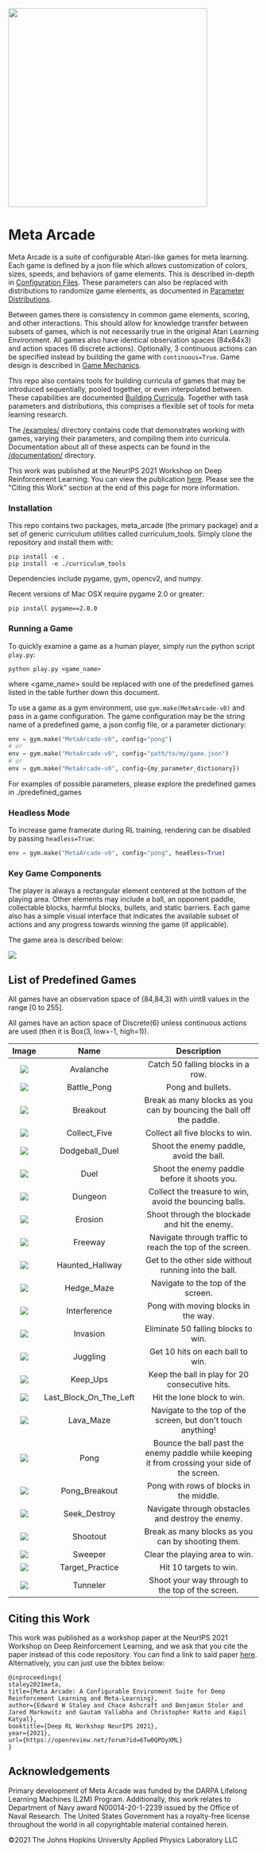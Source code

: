 
<img src="./readme_content/apl_small_vertical_blue.png" width="400"/>

Meta Arcade
========

Meta Arcade is a suite of configurable Atari-like games for meta learning. Each game is defined by a json file which allows customization of colors, sizes, speeds, and behaviors of game elements.  This is described in-depth in [Configuration Files](./documentation/ConfigurationFiles.md). These parameters can also be replaced with distributions to randomize game elements, as documented in [Parameter Distributions](./documentation/ParameterDistributions.md). 

Between games there is consistency in common game elements, scoring, and other interactions.  This should allow for knowledge transfer between subsets of games, which is not necessarily true in the original Atari Learning Environment. All games also have identical observation spaces (84x84x3) and action spaces (6 discrete actions). Optionally, 3 continuous actions can be specified instead by building the game with ```continuous=True```. Game design is described in [Game Mechanics](./documentation/GameMechanics.md). 

This repo also contains tools for building curricula of games that may be introduced sequentially, pooled together, or even interpolated between.  These capabilities are documented [Building Curricula](./documentation/BuildingCurricula.md). Together with task parameters and distributions, this comprises a flexible set of tools for meta learning research.

The [/examples/](./examples/) directory contains code that demonstrates working with games, varying their parameters, and compiling them into curricula. Documentation about all of these aspects can be found in the [/documentation/](./documentation/) directory.

This work was published at the NeurIPS 2021 Workshop on Deep Reinforcement Learning: You can view the publication [here](https://openreview.net/forum?id=6Tw0QPDyXML).
Please see the "Citing this Work" section at the end of this page for more information.

### Installation

This repo contains two packages, meta_arcade (the primary package) and a set of generic curriculum utilities called curriculum_tools. Simply clone the repository and install them with:
```
pip install -e .
pip install -e ./curriculum_tools
```

Dependencies include pygame, gym, opencv2, and numpy.

Recent versions of Mac OSX require pygame 2.0 or greater:
```
pip install pygame==2.0.0
```

### Running a Game

To quickly examine a game as a human player, simply run the python script ```play.py```:
```
python play.py <game_name>
```
where <game_name> sould be replaced with one of the predefined games listed in the table further down this document.

To use a game as a gym environment, use ```gym.make(MetaArcade-v0)``` and pass in a game configuration.  The game configuration may be the string name of a predefined game, a json config file, or a parameter dictionary:
```python
env = gym.make("MetaArcade-v0", config="pong")
# or
env = gym.make("MetaArcade-v0", config="path/to/my/game.json")
# or
env = gym.make("MetaArcade-v0", config={my_parameter_dictionary})
```

For examples of possible parameters, please explore the predefined games in ./predefined_games


### Headless Mode
To increase game framerate during RL training, rendering can be disabled by passing ```headless=True```:
```python
env = gym.make("MetaArcade-v0", config="pong", headless=True)
```


### Key Game Components

The player is always a rectangular element centered at the bottom of the playing area. Other elements may include a ball, an opponent paddle, collectable blocks, harmful blocks, bullets, and static barriers.  Each game also has a simple visual interface that indicates the available subset of actions and any progress towards winning the game (if applicable).

The game area is described below:

![](./readme_content/metaarcade.PNG)


## List of Predefined Games

All games have an observation space of (84,84,3) with uint8 values in the range [0 to 255].

All games have an action space of Discrete(6) unless continuous actions are used (then it is Box(3, low=-1, high=1)).


| Image | Name | Description |
| :---: | :---: | :---: |
| ![](./readme_content/avalanche.gif) | Avalanche | Catch 50 falling blocks in a row. |
| ![](./readme_content/battle_pong.gif) | Battle_Pong | Pong and bullets. |
| ![](./readme_content/breakout.gif) | Breakout | Break as many blocks as you can by bouncing the ball off the paddle. |
| ![](./readme_content/collect_five.gif) | Collect_Five | Collect all five blocks to win. |
| ![](./readme_content/dodgeball_duel.gif) | Dodgeball_Duel | Shoot the enemy paddle, avoid the ball. |
| ![](./readme_content/duel.gif) | Duel | Shoot the enemy paddle before it shoots you. |
| ![](./readme_content/dungeon.gif) | Dungeon | Collect the treasure to win, avoid the bouncing balls. |
| ![](./readme_content/erosion.gif) | Erosion | Shoot through the blockade and hit the enemy. |
| ![](./readme_content/freeway.gif) | Freeway | Navigate through traffic to reach the top of the screen. |
| ![](./readme_content/haunted_hallway.gif) | Haunted_Hallway | Get to the other side without running into the ball. |
| ![](./readme_content/hedge_maze.gif) | Hedge_Maze | Navigate to the top of the screen. |
| ![](./readme_content/interference.gif) | Interference | Pong with moving blocks in the way. |
| ![](./readme_content/invasion.gif) | Invasion | Eliminate 50 falling blocks to win. |
| ![](./readme_content/juggling.gif) | Juggling | Get 10 hits on each ball to win. |
| ![](./readme_content/keep_ups.gif) | Keep_Ups | Keep the ball in play for 20 consecutive hits. |
| ![](./readme_content/last_block_on_the_left.gif) | Last_Block_On_The_Left | Hit the lone block to win. |
| ![](./readme_content/lava_maze.gif) | Lava_Maze | Navigate to the top of the screen, but don't touch anything! |
| ![](./readme_content/pong.gif) | Pong | Bounce the ball past the enemy paddle while keeping it from crossing your side of the screen. |
| ![](./readme_content/pong_breakout.gif) | Pong_Breakout | Pong with rows of blocks in the middle. |
| ![](./readme_content/seek_destroy.gif) | Seek_Destroy | Navigate through obstacles and destroy the enemy. |
| ![](./readme_content/shootout.gif) | Shootout | Break as many blocks as you can by shooting them. |
| ![](./readme_content/sweeper.gif) | Sweeper | Clear the playing area to win. |
| ![](./readme_content/target_practice.gif) | Target_Practice | Hit 10 targets to win. |
| ![](./readme_content/tunneler.gif) | Tunneler | Shoot your way through to the top of the screen. |

## Citing this Work
This work was published as a workshop paper at the NeurIPS 2021 Workshop on Deep Reinforcement Learning, and we ask that you cite the paper instead of this code repository. You can find a link to said paper [here](https://openreview.net/forum?id=6Tw0QPDyXML). Alternatively, you can just use the bibtex below:
```
@inproceedings{
staley2021meta,
title={Meta Arcade: A Configurable Environment Suite for Deep Reinforcement Learning and Meta-Learning},
author={Edward W Staley and Chace Ashcraft and Benjamin Stoler and Jared Markowitz and Gautam Vallabha and Christopher Ratto and Kapil Katyal},
booktitle={Deep RL Workshop NeurIPS 2021},
year={2021},
url={https://openreview.net/forum?id=6Tw0QPDyXML}
}
```


## Acknowledgements
Primary development of Meta Arcade was funded by the DARPA Lifelong Learning Machines (L2M) Program. Additionally, this work relates to Department of Navy award N00014-20-1-2239 issued by the Office of Naval Research. The United States Government has a royalty-free license throughout the world in all copyrightable material contained
herein.

©2021 The Johns Hopkins University Applied Physics Laboratory LLC
